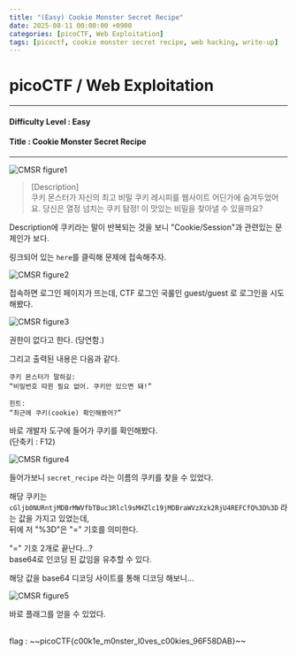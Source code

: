 ```yaml
---
title: "(Easy) Cookie Monster Secret Recipe"
date: 2025-08-11 00:00:00 +0900
categories: [picoCTF, Web Exploitation]
tags: [picoctf, cookie monster secret recipe, web hacking, write-up]
---
```


# picoCTF / Web Exploitation

---

#### Difficulty Level : Easy
#### Title : Cookie Monster Secret Recipe

---

![CMSR figure1](/assets/img/picoCTF/2025-08-05-14-41-00.png)

> [Description]  
> 쿠키 몬스터가 자신의 최고 비밀 쿠키 레시피를 웹사이트 어딘가에 숨겨두었어요.
> 당신은 열정 넘치는 쿠키 탐정!
> 이 맛있는 비밀을 찾아낼 수 있을까요?

Description에 쿠키라는 말이 반복되는 것을 보니 "Cookie/Session"과 관련있는 문제인가 보다.

링크되어 있는 `here`를 클릭해 문제에 접속해주자.

![CMSR figure2](/assets/img/picoCTF/2025-08-05-14-45-10.png)

접속하면 로그인 페이지가 뜨는데, CTF 로그인 국룰인 guest/guest 로 로그인을 시도해봤다.

![CMSR figure3](/assets/img/picoCTF/2025-08-05-14-46-41.png)

권한이 없다고 한다. (당연함.)

그리고 출력된 내용은 다음과 같다.

```
쿠키 몬스터가 말하길:
“비밀번호 따윈 필요 없어. 쿠키만 있으면 돼!”

힌트:
“최근에 쿠키(cookie) 확인해봤어?”
```

바로 개발자 도구에 들어가 쿠키를 확인해봤다.  
(단축키 : F12)

![CMSR figure4](/assets/img/picoCTF/2025-08-05-14-49-31.png)

들어가보니 `secret_recipe` 라는 이름의 쿠키를 찾을 수 있었다.

해당 쿠키는 `cGljb0NURntjMDBrMWVfbTBuc3Rlcl9sMHZlc19jMDBraWVzXzk2RjU4REFCfQ%3D%3D` 라는 값을 가지고 있었는데,  
뒤에 저 "%3D"은 "=" 기호를 의미한다.

"=" 기호 2개로 끝난다...?  
base64로 인코딩 된 값임을 유추할 수 있다.

해당 값을 base64 디코딩 사이트를 통해 디코딩 해보니...

![CMSR figure5](/assets/img/picoCTF/2025-08-05-14-54-44.png)

바로 플래그를 얻을 수 있었다.

<br>
flag : ~~picoCTF{c00k1e_m0nster_l0ves_c00kies_96F58DAB}~~


